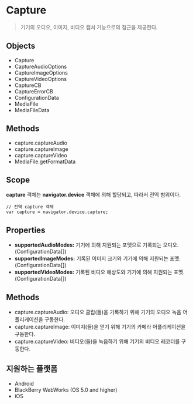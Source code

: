 Capture
=======

> 기기의 오디오, 이미지, 비디오 캡처 기능으로의 접근을 제공한다.

Objects
-------

- Capture
- CaptureAudioOptions
- CaptureImageOptions
- CaptureVideoOptions
- CaptureCB
- CaptureErrorCB
- ConfigurationData
- MediaFile
- MediaFileData

Methods
-------

- capture.captureAudio
- capture.captureImage
- capture.captureVideo
- MediaFile.getFormatData

Scope
-----

__capture__ 객체는 __navigator.device__ 객체에 의해 할당되고, 따라서 전역 범위이다.

    // 전역 capture 객체
    var capture = navigator.device.capture;

Properties
----------

- __supportedAudioModes:__ 기기에 의해 지원되는 포멧으로 기록되는 오디오. (ConfigurationData[])
- __supportedImageModes:__ 기록된 이미지 크기와 기기에 의해 지원되는 포멧. (ConfigurationData[])
- __supportedVideoModes:__ 기록된 비디오 해상도와 기기에 의해 지원되는 포멧. (ConfigurationData[])

Methods
-------

- capture.captureAudio: 오디오 클립(들)을 기록하기 위해 기기의 오디오 녹음 어플리케이션을 구동한다.
- capture.captureImage: 이미지(들)을 얻기 위해 기기의 카메라 어플리케이션을 구동한다.
- capture.captureVideo: 비디오(들)을 녹음하기 위해 기기의 비디오 레코더를 구동한다.


지원하는 플랫폼
-------------------

- Android
- BlackBerry WebWorks (OS 5.0 and higher)
- iOS
